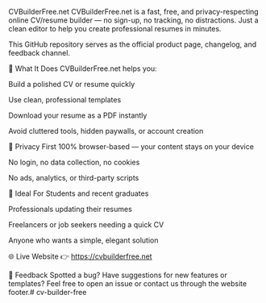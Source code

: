 CVBuilderFree.net
CVBuilderFree.net is a fast, free, and privacy-respecting online CV/resume builder — no sign-up, no tracking, no distractions. Just a clean editor to help you create professional resumes in minutes.

This GitHub repository serves as the official product page, changelog, and feedback channel.

🧾 What It Does
CVBuilderFree.net helps you:

Build a polished CV or resume quickly

Use clean, professional templates

Download your resume as a PDF instantly

Avoid cluttered tools, hidden paywalls, or account creation

🔐 Privacy First
100% browser-based — your content stays on your device

No login, no data collection, no cookies

No ads, analytics, or third-party scripts

🎯 Ideal For
Students and recent graduates

Professionals updating their resumes

Freelancers or job seekers needing a quick CV

Anyone who wants a simple, elegant solution

🌐 Live Website
👉 https://cvbuilderfree.net

💬 Feedback
Spotted a bug? Have suggestions for new features or templates?
Feel free to open an issue or contact us through the website footer.# cv-builder-free
